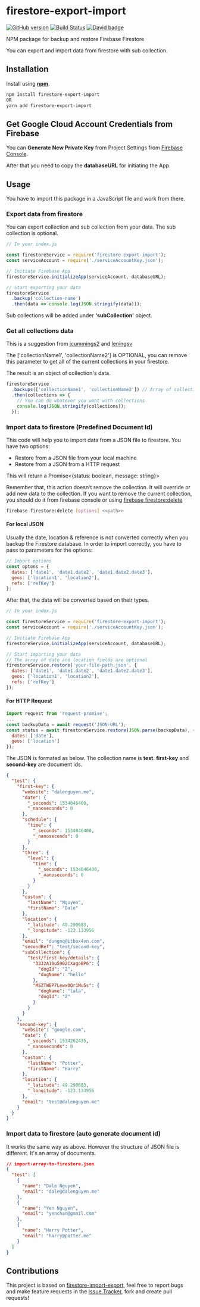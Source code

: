 # firestore-export-import

[![GitHub version](https://badge.fury.io/gh/dalenguyen%2Ffirestore-backup-restore.svg)](https://badge.fury.io/gh/dalenguyen%2Ffirestore-backup-restore)
[![Build Status](https://travis-ci.org/dalenguyen/firestore-backup-restore.svg?branch=master)](https://travis-ci.org/dalenguyen/firestore-backup-restore)
[![David badge](https://david-dm.org/dalenguyen/firestore-backup-restore.svg)](https://david-dm.org/dalenguyen/firestore-backup-restore)

NPM package for backup and restore Firebase Firestore

You can export and import data from firestore with sub collection.

## Installation

Install using [**npm**](https://www.npmjs.com/).

```sh
npm install firestore-export-import
OR
yarn add firestore-export-import
```

## Get Google Cloud Account Credentials from Firebase

You can **Generate New Private Key** from Project Settings from [Firebase Console](https://console.firebase.google.com).

After that you need to copy the **databaseURL** for initiating the App.

## Usage

You have to import this package in a JavaScript file and work from there.

### Export data from firestore

You can export collection and sub collection from your data. The sub collection is optional.

```javascript
// In your index.js

const firestoreService = require('firestore-export-import');
const serviceAccount = require('./serviceAccountKey.json');

// Initiate Firebase App
firestoreService.initializeApp(serviceAccount, databaseURL);

// Start exporting your data
firestoreService
  .backup('collection-name')
  .then(data => console.log(JSON.stringify(data)));
```

Sub collections will be added under **'subCollection'** object.

### Get all collections data

This is a suggestion from [jcummings2](https://github.com/jcummings2) and [leningsv](https://github.com/Leningsv)

The ['collectionName1', 'collectionName2'] is OPTIONAL, you can remove this parameter to get all of the current collections in your firestore.

The result is an object of collection's data.

```javascript
firestoreService
  .backups(['collectionName1', 'collectionName2']) // Array of collection's name is OPTIONAL
  .then(collections => {
    // You can do whatever you want with collections
    console.log(JSON.stringify(collections));
  });
```

### Import data to firestore (Predefined Document Id)

This code will help you to import data from a JSON file to firestore. You have two options:

- Restore from a JSON file from your local machine
- Restore from a JSON from a HTTP request

This will return a Promise<{status: boolean, message: string}>

Remember that, this action doesn't remove the collection. It will override or add new data to the collection. If you want to remove the current collection, you should do it from firebase console or using [firebase firestore:delete](https://firebase.google.com/docs/cli)

```sh
firebase firestore:delete [options] <<path>>
```

#### For local JSON

Usually the date, location & reference is not converted correctly when you backup the Firestore database. In order to import correctly, you have to pass to parameters for the options:

```javascript
// Import options
const optons = {
  dates: ['date1', 'date1.date2', 'date1.date2.date3'],
  geos: ['location1', 'location2'],
  refs: ['refKey']
};
```

After that, the data will be converted based on their types.

```javascript
// In your index.js

const firestoreService = require('firestore-export-import');
const serviceAccount = require('./serviceAccountKey.json');

// Initiate Firebase App
firestoreService.initializeApp(serviceAccount, databaseURL);

// Start importing your data
// The array of date and location fields are optional
firestoreService.restore('your-file-path.json', {
  dates: ['date1', 'date1.date2', 'date1.date2.date3'],
  geos: ['location1', 'location2'],
  refs: ['refKey']
});
```

#### For HTTP Request

```javascript
import request from 'request-promise';
...
const backupData = await request('JSON-URL');
const status = await firestoreService.restore(JSON.parse(backupData), {
  dates: ['date'],
  geos: ['location']
});
```

The JSON is formated as below. The collection name is **test**. **first-key** and **second-key** are document ids.

```json
{
  "test": {
    "first-key": {
      "website": "dalenguyen.me",
      "date": {
        "_seconds": 1534046400,
        "_nanoseconds": 0
      },
      "schedule": {
        "time": {
          "_seconds": 1534046400,
          "_nanoseconds": 0
        }
      },
      "three": {
        "level": {
          "time": {
            "_seconds": 1534046400,
            "_nanoseconds": 0
          }
        }
      },
      "custom": {
        "lastName": "Nguyen",
        "firstName": "Dale"
      },
      "location": {
        "_latitude": 49.290683,
        "_longitude": -123.133956
      },
      "email": "dungnq@itbox4vn.com",
      "secondRef": "test/second-key",
      "subCollection": {
        "test/first-key/details": {
          "33J2A10u5902CXagoBP6": {
            "dogId": "2",
            "dogName": "hello"
          },
          "MSZTWEP7Lewx0Qr1Mu5s": {
            "dogName": "lala",
            "dogId": "2"
          }
        }
      }
    },
    "second-key": {
      "website": "google.com",
      "date": {
        "_seconds": 1534262435,
        "_nanoseconds": 0
      },
      "custom": {
        "lastName": "Potter",
        "firstName": "Harry"
      },
      "location": {
        "_latitude": 49.290683,
        "_longitude": -123.133956
      },
      "email": "test@dalenguyen.me"
    }
  }
}
```

### Import data to firestore (auto generate document id)

It works the same way as above. However the structure of JSON file is different. It's an array of documents.

```json
// import-array-to-firestore.json
{
  "test": [
    {
      "name": "Dale Nguyen",
      "email": "dale@dalenguyen.me"
    },
    {
      "name": "Yen Nguyen",
      "email": "yenchan@gmail.com"
    },
    {
      "name": "Harry Potter",
      "email": "harry@potter.me"
    }
  ]
}
```

## Contributions

This project is based on [firestore-import-export](https://github.com/dalenguyen/firestore-import-export), feel free to report bugs and make feature requests in the [Issue Tracker](https://github.com/dalenguyen/firestore-backup-restore/issues), fork and create pull requests!
